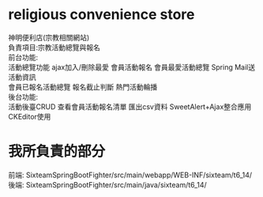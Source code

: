 # religious convenience store
神明便利店(宗教相關網站)    
負責項目:宗教活動總覽與報名   
前台功能:  
活動總覽功能  ajax加入/刪除最愛  會員活動報名  會員最愛活動總覽  Spring Mail送活動資訊  
會員已報名活動總覽  報名截止判斷  熱門活動輪播    
後台功能:   
活動後臺CRUD  查看會員活動報名清單  匯出csv資料  SweetAlert+Ajax整合應用  CKEditor使用     
# 我所負責的部分  
前端:
SixteamSpringBootFighter/src/main/webapp/WEB-INF/sixteam/t6_14/  
後端:
SixteamSpringBootFighter/src/main/java/sixteam/t6_14/
